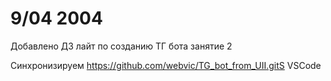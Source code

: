 # **9/04 2004**
Добавлено ДЗ лайт по созданию ТГ бота занятие 2

Синхронизируем  https://github.com/webvic/TG_bot_from_UII.gitS VSCode 
